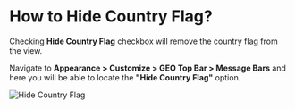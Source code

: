 # How to Hide Country Flag?

Checking **Hide Country Flag** checkbox will remove the country flag from the view.

Navigate to **Appearance > Customize > GEO Top Bar > Message Bars** and here you will be able to locate the **"Hide Country Flag"** option.

![Hide Country Flag](http://res.cloudinary.com/mypreview/image/upload/v1492314071/hide-country-flag_i5frnd.gif)
